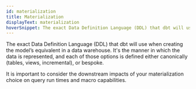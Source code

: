 ```yaml
---
id: materialization
title: Materialization
displayText: materialization 
hoverSnippet: The exact Data Definition Language (DDL) that dbt will use when creating the model’s equivalent in a data warehouse. 
---
```

The exact <Term id="ddl">Data Definition Language (DDL)</Term> that dbt will use when creating the model’s equivalent in a data warehouse. It's the manner in which the data is represented, and each of those options is defined either canonically (tables, views, incremental), or bespoke. 

It is important to consider the downstream impacts of your materialization choice on query run times and macro capabilities.

